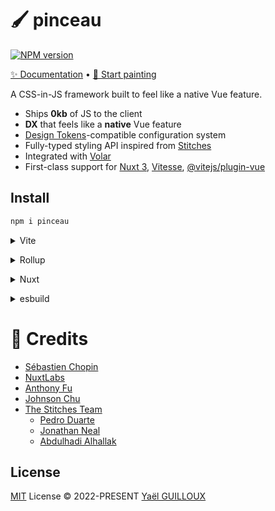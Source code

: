 # 🖌 pinceau

[![NPM version](https://img.shields.io/npm/v/pinceau?color=a1b858&label=)](https://www.npmjs.com/package/pinceau)

[✨ Documentation]() • [🎨 Start painting]()

A CSS-in-JS framework built to feel like a native Vue feature.

- Ships **0kb** of JS to the client
- **DX** that feels like a **native** Vue feature
- [Design Tokens](https://github.com/design-tokens/community-group)-compatible configuration system
- Fully-typed styling API inspired from [Stitches](https://www.npmjs.com/package/@stitches/stringify)
- Integrated with [Volar](https://github.com/johnsoncodehk/volar)
- First-class support for [Nuxt 3](https://v3.nuxtjs.org), [Vitesse](https://github.com/antfu/vitesse), [@vitejs/plugin-vue](https://github.com/vitejs/vite/tree/main/packages/plugin-vue)

## Install

```bash
npm i pinceau
```

<details>
<summary>Vite</summary><br>

```ts
// vite.config.ts
import Pinceau from 'pinceau/vite'

export default defineConfig({
  plugins: [
    Pinceau({ /* options */ }),
  ],
})
```

Example: [`playground/`](./playground/)

<br></details>

<details>
<summary>Rollup</summary><br>

```ts
// rollup.config.js
import Pinceau from 'pinceau/rollup'

export default {
  plugins: [
    Pinceau({ /* options */ }),
  ],
}
```

<br></details>

<details>
<summary>Nuxt</summary><br>

```ts
// nuxt.config.js
export default defineNuxtConfig({
  modules: [
    'pinceau/nuxt',
  ],
  pinceau: {
    /* options */
  }
})
```

> This module only works with [Nuxt 3](https://v3.nuxtjs.org).

<br></details>

<details>
<summary>esbuild</summary><br>

```ts
// esbuild.config.js
import { build } from 'esbuild'
import Pinceau from 'pinceau/esbuild'

build({
  plugins: [Pinceau({ /* options */ })],
})
```

<br></details>

# 💖 Credits

- [Sébastien Chopin](https://github.com/Atinux)
- [NuxtLabs](https://github.com/nuxtlabs)
- [Anthony Fu](https://github.com/antfu)
- [Johnson Chu](https://github.com/johnsoncodehk)
- [The Stitches Team](https://stitches.dev)
  - [Pedro Duarte](https://twitter.com/peduarte)
  - [Jonathan Neal](https://twitter.com/jon_neal)
  - [Abdulhadi Alhallak](https://twitter.com/hadi_hlk)

## License

[MIT](./LICENSE) License &copy; 2022-PRESENT [Yaël GUILLOUX](https://github.com/Tahul)
